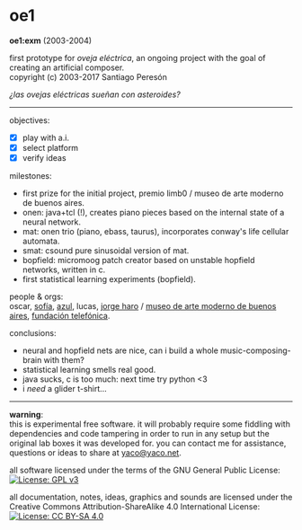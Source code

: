 # oe1

**oe1:exm** (2003-2004)

first prototype for _oveja eléctrica_, an ongoing project with the goal of creating an artificial composer.  
copyright (c) 2003-2017 Santiago Peresón

_¿las ovejas eléctricas sueñan con asteroides?_

-------

objectives:
- [x] play with a.i.
- [x] select platform
- [x] verify ideas

milestones:
- first prize for the initial project, premio limb0 / museo de arte moderno de buenos aires.
- onen: java+tcl (!), creates piano pieces based on the internal state of a neural network.
- mat: onen trio (piano, ebass, taurus), incorporates conway's life cellular automata.
- smat: csound pure sinusoidal version of mat.
- bopfield: micromoog patch creator based on unstable hopfield networks, written in c.
- first statistical learning experiments (bopfield).

people & orgs:  
oscar, [sofía](http://blog.yaco.net/in-memoriam/), [azul](http://azuldemadrugada.tumblr.com), lucas, [jorge haro](http://www.jorgeharo.com.ar/) / [museo de arte moderno de buenos aires](http://www.museomoderno.org/), [fundación telefónica](http://www.fundaciontelefonica.com.ar/).

conclusions:
- neural and hopfield nets are nice, can i build a whole music-composing-brain with them?
- statistical learning smells real good.
- java sucks, c is too much: next time try python <3
- i _need_ a glider t-shirt...

-------

**warning**:  
this is experimental free software. it will probably require some fiddling with dependencies and code tampering in order to run in any setup but the original lab boxes it was developed for. you can contact me for assistance, questions or ideas to share at [yaco@yaco.net](mailto:yaco@yaco.net).

all software licensed under the terms of the GNU General Public License:  
[![License: GPL v3](https://img.shields.io/badge/License-GPL%20v3-blue.svg)](https://www.gnu.org/licenses/gpl-3.0)


all documentation, notes, ideas, graphics and sounds are licensed under the Creative Commons Attribution-ShareAlike 4.0 International License:  
[![License: CC BY-SA 4.0](https://img.shields.io/badge/License-CC%20BY--SA%204.0-lightgrey.svg)](https://creativecommons.org/licenses/by-sa/4.0/)
